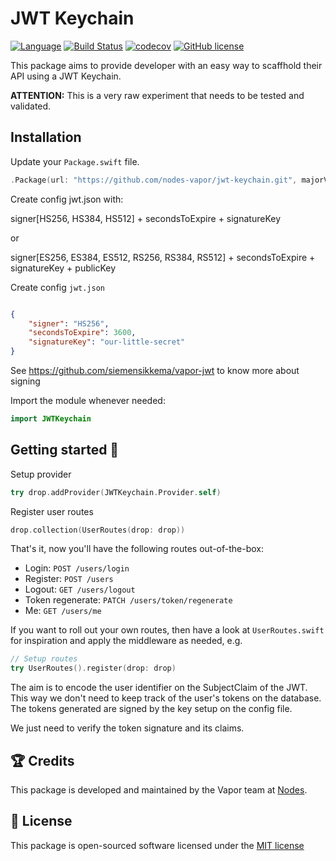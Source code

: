 # JWT Keychain
[![Language](https://img.shields.io/badge/Swift-3-brightgreen.svg)](http://swift.org)
[![Build Status](https://travis-ci.org/nodes-vapor/jwt-keychain.svg?branch=master)](https://travis-ci.org/nodes-vapor/jwt-keychain)
[![codecov](https://codecov.io/gh/nodes-vapor/jwt-keychain/branch/master/graph/badge.svg)](https://codecov.io/gh/nodes-vapor/jwt-keychain)
[![GitHub license](https://img.shields.io/badge/license-MIT-blue.svg)](https://raw.githubusercontent.com/nodes-vapor/jwt-keychain/master/LICENSE)


This package aims to provide developer with an easy way to scaffhold their API
using a JWT Keychain.

**ATTENTION:** This is a very raw experiment that needs to be tested and validated.

## Installation

Update your `Package.swift` file.
```swift
.Package(url: "https://github.com/nodes-vapor/jwt-keychain.git", majorVersion: 0)
```

Create config jwt.json with:

signer[HS256, HS384, HS512] + secondsToExpire + signatureKey

or

signer[ES256, ES384, ES512, RS256, RS384, RS512] + secondsToExpire + signatureKey + publicKey

Create config `jwt.json`
```json

{
    "signer": "HS256",
    "secondsToExpire": 3600,
    "signatureKey": "our-little-secret"
}
```
See https://github.com/siemensikkema/vapor-jwt to know more about signing

Import the module whenever needed:

```swift
import JWTKeychain
```

## Getting started 🚀
Setup provider
```swift
try drop.addProvider(JWTKeychain.Provider.self)
```

Register user routes

```swift
drop.collection(UserRoutes(drop: drop))
```

That's it, now you'll have the following routes out-of-the-box:

- Login: `POST /users/login`
- Register: `POST /users`
- Logout: `GET /users/logout`
- Token regenerate: `PATCH /users/token/regenerate`
- Me: `GET /users/me`

If you want to roll out your own routes, then have a look at `UserRoutes.swift` for inspiration and apply the middleware as needed, e.g.

```swift
// Setup routes
try UserRoutes().register(drop: drop)

```

The aim is to encode the user identifier on the SubjectClaim of the JWT. This way we don't
need to keep track of the user's tokens on the database. The tokens generated are signed by
the key setup on the config file.

We just need to verify the token signature and its claims.

## 🏆 Credits
This package is developed and maintained by the Vapor team at [Nodes](https://www.nodes.dk).

## 📄 License
This package is open-sourced software licensed under the [MIT license](http://opensource.org/licenses/MIT)
